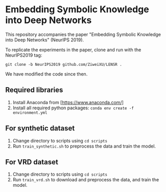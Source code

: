 # Embedding Symbolic Knowledge into Deep Networks

This repository accompanies the paper "Embedding Symbolic Knowledge into Deep Networks" (NeurIPS 2019). 

To replicate the experiments in the paper, clone and run with the NeurIPS2019 tag: 

`git clone -b NeurIPS2019 github.com/ZiweiXU/LENSR .`

We have modified the code since then. 

## Required libraries
1. Install Anaconda from [https://www.anaconda.com/]
2. Install all required python packages: `conda env create -f environment.yml`

## For synthetic dataset
1. Change directory to scripts using `cd scripts`
2. Run `train_synthetic.sh` to preprocess the data and train the model.

## For VRD dataset
1. Change directory to scripts using `cd scripts`
2. Run `train_vrd.sh` to download and preprocess the data, and train the model.
